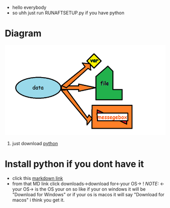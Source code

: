 - hello everybody
- so uhh just run RUNAFTSETUP.py if you have python
# Diagram
![a diagram turning data into a variable file and a message](Untitled.png "data into things")
1. just download <ins>python</ins>
# Install python if you dont have it
- click this [markdown link](https://www.python.org)
- from that MD link click downloads->download for<-your OS->
! *_NOTE:_* <-your OS-> is the OS your on so like if your on windows it will be "Download for Windows" or if your os is macos it will say "Download for macos" i think you get it.</code>